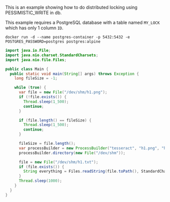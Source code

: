 This is an example showing how to do distributed locking using PESSIMISTIC_WRITE in db.

This example requires a PostgreSQL database with a table named `MY_LOCK` which has only 1 column `ID`.

```
docker run -d --name postgres-container -p 5432:5432 -e POSTGRES_PASSWORD=postgres postgres:alpine
```

```java
import java.io.File;
import java.nio.charset.StandardCharsets;
import java.nio.file.Files;

public class Main {
  public static void main(String[] args) throws Exception {
    long fileSize = -1;

    while (true) {
      var file = new File("/dev/shm/h1.png");
      if (!file.exists()) {
        Thread.sleep(1_500);
        continue;
      }

      if (file.length() == fileSize) {
        Thread.sleep(1_500);
        continue;
      }

      fileSize = file.length();
      var processBuilder = new ProcessBuilder("tesseract", "h1.png", "h1", "-l", "eng");
      processBuilder.directory(new File("/dev/shm"));

      file = new File("/dev/shm/h1.txt");
      if (file.exists()) {
        String everything = Files.readString(file.toPath(), StandardCharsets.UTF_8);
      }
      Thread.sleep(1000);
    }
  }
}
```
